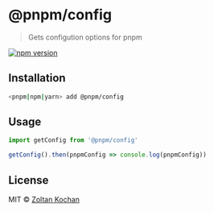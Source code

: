 # @pnpm/config

> Gets configution options for pnpm

<!--@shields('npm')-->
[![npm version](https://img.shields.io/npm/v/@pnpm/config.svg)](https://www.npmjs.com/package/@pnpm/config)
<!--/@-->

## Installation

```sh
<pnpm|npm|yarn> add @pnpm/config
```

## Usage

```ts
import getConfig from '@pnpm/config'

getConfig().then(pnpmConfig => console.log(pnpmConfig))
```

## License

MIT © [Zoltan Kochan](https://www.kochan.io/)
